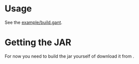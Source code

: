 # Usage

See the [example/build.gant](curious-attempt-bunny/gradle-onejar/blob/master/example/build.gant).

# Getting the JAR

For now you need to build the jar yourself of download it from [](http://curious-attempt-bunny.github.com/gradle-onejar-0.1-SNAPSHOT.jar).

